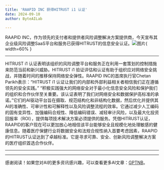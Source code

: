 ```yaml
---
title: 'RAAPID INC 获得HITRUST i1 认证'
date: 2024-09-10
author: ByteAILab

---
```


RAAPID INC，作为领先的支付者和提供者风险调整解决方案提供商，今天宣布其企业级风险调整SaaS平台和服务已获得HITRUST的信息安全认证。![图片](https://ai-techpark.com/wp-content/uploads/2024/09/RAAPID-960x540.jpg){ width=60% }

---
HITRUST i1 认证表明该组织的风险调整平台和服务正在利用一套策划的控制措施来防范当前和新兴威胁。HITRUST i1 验证评估和认证有助于组织应对网络安全挑战，并随着时间的推移保持网络安全弹性。RAAPID INC的首席执行官Chetan Parikh表示：“HITRUST i1 认证让我们的内部和外部利益相关者相信我们正在遵循领先的安全实践。” “积极实践强大的网络安全对于最小化信息安全风险和保护我们的组织和合作伙伴至关重要。该认证表明了我们对网络安全和数据保护高标准的承诺。”它们的AI驱动平台旨在摄取、规范结构化和非结构化数据，然后优化并提供其AI的准确性、可审计性和可解释性以及风险调整流程的效率。它通过减少人工编码的固有变异性、加强编码合规性、降低编码错误、减轻审计风险，以及最大化投资回报率（ROI），提供每项技术解决方案必须提供的服务。凭借HITRUST认证，RAAPID的客户现在可以更加放心地相信该平台能够安全且规模化地处理敏感的健康信息。随着医疗保健行业将数据安全和法规合规性纳入首要考虑因素，RAAPID的HITRUST认证达到了卓越标准。它是寻求可靠、安全、创新风险调整解决方案的医疗组织首选合作伙伴。

---
---
感谢阅读！如果您对AI的更多资讯感兴趣，可以查看更多AI文章：[GPTNB](https://gptnb.com)。